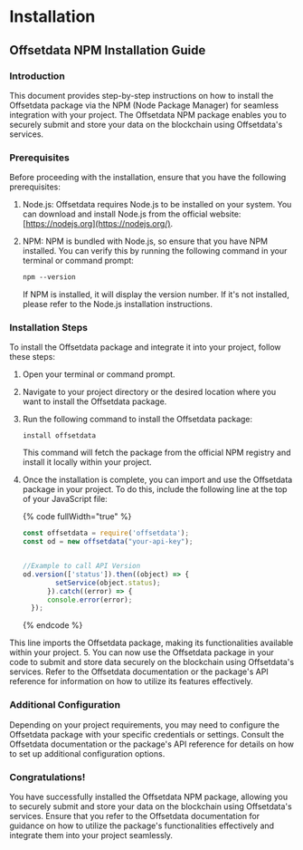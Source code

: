 # Installation

## Offsetdata NPM Installation Guide

### Introduction

This document provides step-by-step instructions on how to install the Offsetdata package via the NPM (Node Package Manager) for seamless integration with your project. The Offsetdata NPM package enables you to securely submit and store your data on the blockchain using Offsetdata's services.

### Prerequisites

Before proceeding with the installation, ensure that you have the following prerequisites:

1. Node.js: Offsetdata requires Node.js to be installed on your system. You can download and install Node.js from the official website: [https://nodejs.org](https://nodejs.org/).
2.  NPM: NPM is bundled with Node.js, so ensure that you have NPM installed. You can verify this by running the following command in your terminal or command prompt:

    ```css
    npm --version
    ```

    If NPM is installed, it will display the version number. If it's not installed, please refer to the Node.js installation instructions.

### Installation Steps

To install the Offsetdata package and integrate it into your project, follow these steps:

1. Open your terminal or command prompt.
2. Navigate to your project directory or the desired location where you want to install the Offsetdata package.
3.  Run the following command to install the Offsetdata package:

    ```
    install offsetdata
    ```

    This command will fetch the package from the official NPM registry and install it locally within your project.
4.  Once the installation is complete, you can import and use the Offsetdata package in your project. To do this, include the following line at the top of your JavaScript file:

    {% code fullWidth="true" %}
    ```javascript
    const offsetdata = require('offsetdata');
    const od = new offsetdata("your-api-key");


    //Example to call API Version
    od.version(['status']).then((object) => {
            setService(object.status);
          }).catch((error) => {
          console.error(error);
      });


    ```
    {% endcode %}

This line imports the Offsetdata package, making its functionalities available within your project. 5. You can now use the Offsetdata package in your code to submit and store data securely on the blockchain using Offsetdata's services. Refer to the Offsetdata documentation or the package's API reference for information on how to utilize its features effectively.

### Additional Configuration

Depending on your project requirements, you may need to configure the Offsetdata package with your specific credentials or settings. Consult the Offsetdata documentation or the package's API reference for details on how to set up additional configuration options.

### Congratulations!

You have successfully installed the Offsetdata NPM package, allowing you to securely submit and store your data on the blockchain using Offsetdata's services. Ensure that you refer to the Offsetdata documentation for guidance on how to utilize the package's functionalities effectively and integrate them into your project seamlessly.
